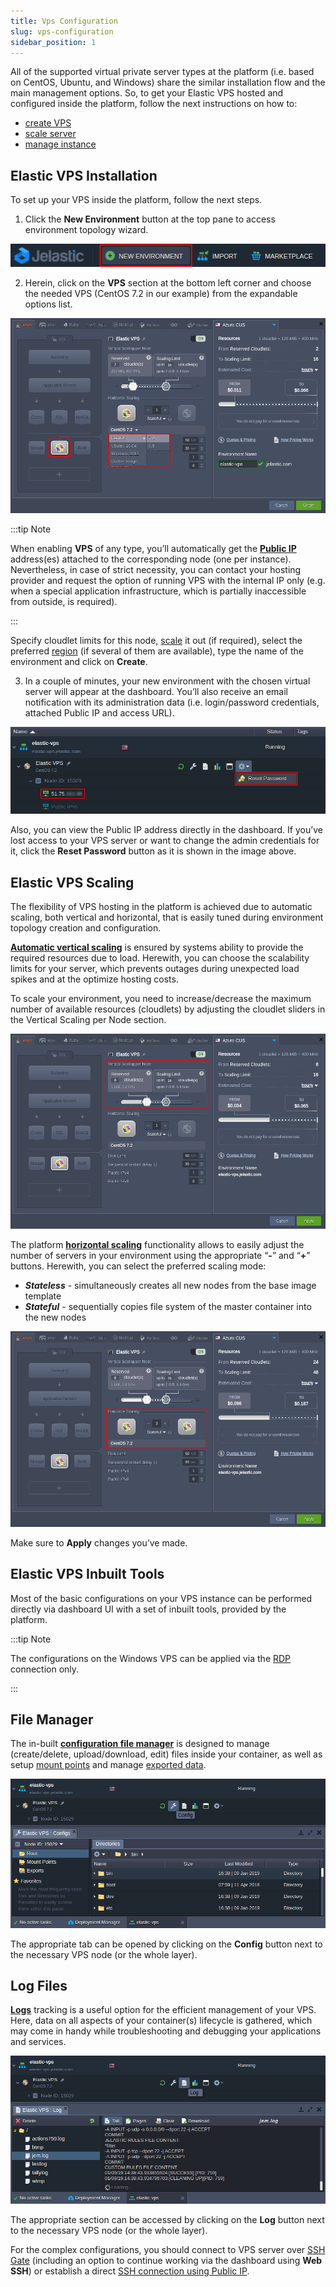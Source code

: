 ```yaml
---
title: Vps Configuration
slug: vps-configuration
sidebar_position: 1
---
```


<!-- ## Elastic VPS Configuration -->

All of the supported virtual private server types at the platform (i.e. based on CentOS, Ubuntu, and Windows) share the similar installation flow and the main management options. So, to get your Elastic VPS hosted and configured inside the platform, follow the next instructions on how to:

- [create VPS](/elastic-vps/elastic-vps-management/vps-configuration#elastic-vps-installation)
- [scale server](/elastic-vps/elastic-vps-management/vps-configuration#elastic-vps-scaling)
- [manage instance](/elastic-vps/elastic-vps-management/vps-configuration#elastic-vps-inbuilt-tools)

## Elastic VPS Installation

To set up your VPS inside the platform, follow the next steps.

1. Click the **New Environment** button at the top pane to access environment topology wizard.

<div style={{
    display:'flex',
    justifyContent: 'center',
    margin: '0 0 1rem 0'
}}>

![Locale Dropdown](./img/VPSConfiguration/01-create-new-environment-button.png)

</div>

2. Herein, click on the **VPS** section at the bottom left corner and choose the needed VPS (CentOS 7.2 in our example) from the expandable options list.

<div style={{
    display:'flex',
    justifyContent: 'center',
    margin: '0 0 1rem 0'
}}>

![Locale Dropdown](./img/VPSConfiguration/02-elastic-vps-topology-wizard.png)

</div>

:::tip Note

When enabling **VPS** of any type, you’ll automatically get the **[Public IP](/application-setting/external-access-to-applications/public-ip)** address(es) attached to the corresponding node (one per instance).
Nevertheless, in case of strict necessity, you can contact your hosting provider and request the option of running VPS with the internal IP only (e.g. when a special application infrastructure, which is partially inaccessible from outside, is required).

:::

Specify cloudlet limits for this node, [scale](/elastic-vps/elastic-vps-management/vps-configuration#elastic-vps-scaling) it out (if required), select the preferred [region](/environment-management/environment-regions/choosing-a-region) (if several of them are available), type the name of the environment and click on **Create**.

3. In a couple of minutes, your new environment with the chosen virtual server will appear at the dashboard. You’ll also receive an email notification with its administration data (i.e. login/password credentials, attached Public IP and access URL).

<div style={{
    display:'flex',
    justifyContent: 'center',
    margin: '0 0 1rem 0'
}}>

![Locale Dropdown](./img/VPSConfiguration/03-elastic-vps-reset-password-button.png)

</div>

Also, you can view the Public IP address directly in the dashboard. If you’ve lost access to your VPS server or want to change the admin credentials for it, click the **Reset Password** button as it is shown in the image above.

## Elastic VPS Scaling

The flexibility of VPS hosting in the platform is achieved due to automatic scaling, both vertical and horizontal, that is easily tuned during environment topology creation and configuration.

**[Automatic vertical scaling](/application-setting/scaling-and-clustering/automatic-vertical-scaling)** is ensured by systems ability to provide the required resources due to load. Herewith, you can choose the scalability limits for your server, which prevents outages during unexpected load spikes and at the optimize hosting costs.

To scale your environment, you need to increase/decrease the maximum number of available resources (cloudlets) by adjusting the cloudlet sliders in the Vertical Scaling per Node section.

<div style={{
    display:'flex',
    justifyContent: 'center',
    margin: '0 0 1rem 0'
}}>

![Locale Dropdown](./img/VPSConfiguration/04-elastic-vps-vertical-scaling.png)

</div>

The platform **[horizontal scaling](/application-setting/scaling-and-clustering/horizontal-scaling)** functionality allows to easily adjust the number of servers in your environment using the appropriate “**-**” and “**+**” buttons. Herewith, you can select the preferred scaling mode:

- **_Stateless_** - simultaneously creates all new nodes from the base image template
- **_Stateful_** - sequentially copies file system of the master container into the new nodes

<div style={{
    display:'flex',
    justifyContent: 'center',
    margin: '0 0 1rem 0'
}}>

![Locale Dropdown](./img/VPSConfiguration/05-elastic-vps-horizontal-scaling.png)

</div>

Make sure to **Apply** changes you’ve made.

## Elastic VPS Inbuilt Tools

Most of the basic configurations on your VPS instance can be performed directly via dashboard UI with a set of inbuilt tools, provided by the platform.

:::tip Note

The configurations on the Windows VPS can be applied via the [RDP](/windows-and-.NET/windows-rd-access) connection only.

:::

## File Manager

The in-built **[configuration file manager](/application-setting/configuration-file-manager)** is designed to manage (create/delete, upload/download, edit) files inside your container, as well as setup [mount points](/data-storage-container/data-sharing/mount-points) and manage [exported data](/data-storage-container/data-sharing/exporting-data-for-sharing).

<div style={{
    display:'flex',
    justifyContent: 'center',
    margin: '0 0 1rem 0'
}}>

![Locale Dropdown](./img/VPSConfiguration/06-elastic-vps-file-manager.png)

</div>

The appropriate tab can be opened by clicking on the **Config** button next to the necessary VPS node (or the whole layer).

## Log Files

**[Logs](/application-setting/built-in-monitoring/log-files)** tracking is a useful option for the efficient management of your VPS. Here, data on all aspects of your container(s) lifecycle is gathered, which may come in handy while troubleshooting and debugging your applications and services.

<div style={{
    display:'flex',
    justifyContent: 'center',
    margin: '0 0 1rem 0'
}}>

![Locale Dropdown](./img/VPSConfiguration/07-elastic-vps-log-files.png)

</div>

The appropriate section can be accessed by clicking on the **Log** button next to the necessary VPS node (or the whole layer).

For the complex configurations, you should connect to VPS server over [SSH Gate](/elastic-vps/elastic-vps-management/linux-vps-access-via-ssh-gate) (including an option to continue working via the dashboard using **Web SSH**) or establish a direct [SSH connection using Public IP](/elastic-vps/elastic-vps-management/linux-vps-access-via-public-ip).

